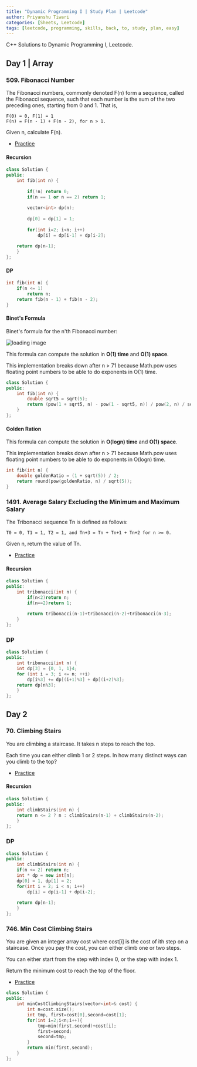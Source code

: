 ```yaml
---
title: "Dynamic Programming I | Study Plan | Leetcode"
author: Priyanshu Tiwari
categories: [Sheets, Leetcode]
tags: [leetcode, programming, skills, back, to, study, plan, easy]
---
```


C++ Solutions to Dynamic Programming I, Leetcode.

## Day 1 | Array

### 509. Fibonacci Number

The Fibonacci numbers, commonly denoted F(n) form a sequence, called the Fibonacci sequence, such that each number is the sum of the two preceding ones, starting from 0 and 1. That is,

```
F(0) = 0, F(1) = 1
F(n) = F(n - 1) + F(n - 2), for n > 1.
```

Given n, calculate F(n).

* [Practice](https://leetcode.com/problems/fibonacci-number/)

#### Recursion

```cpp
class Solution {
public:
    int fib(int n) {
        
        if(!n) return 0;
        if(n == 1 or n == 2) return 1;
        
        vector<int> dp(n);
        
        dp[0] = dp[1] = 1;
        
        for(int i=2; i<n; i++)
            dp[i] = dp[i-1] + dp[i-2];
        
    return dp[n-1];
    }
};
```

#### DP

```cpp
int fib(int n) {
	if(n <= 1)
		return n;
	return fib(n - 1) + fib(n - 2);
}
```

#### Binet's Formula

Binet's formula for the n'th Fibonacci number:

![loading image](https://wikimedia.org/api/rest_v1/media/math/render/svg/57459135cb5773799fab490a49311b3725df94fd)

This formula can compute the solution in **O(1) time** and **O(1) space**.

This implementation breaks down after n > 71 because Math.pow uses floating point numbers to be able to do exponents in O(1) time.

```cpp
class Solution {
public:
    int fib(int n) {
        double sqrt5 = sqrt(5);
        return (pow(1 + sqrt5, n) - pow(1 - sqrt5, n)) / pow(2, n) / sqrt5;
    }
};
```

#### Golden Ration

This formula can compute the solution in **O(logn) time** and **O(1) space**.

This implementation breaks down after n > 71 because Math.pow uses floating point numbers to be able to do exponents in O(logn) time.

```cpp
int fib(int n) {
	double goldenRatio = (1 + sqrt(5)) / 2;
	return round(pow(goldenRatio, n) / sqrt(5));
}
```

### 1491. Average Salary Excluding the Minimum and Maximum Salary

The Tribonacci sequence Tn is defined as follows: 

``T0 = 0, T1 = 1, T2 = 1, and Tn+3 = Tn + Tn+1 + Tn+2 for n >= 0.``

Given n, return the value of Tn.

* [Practice](https://leetcode.com/problems/n-th-tribonacci-number/discuss/1575588/C%2B%2B-Easy-Solution-or-DP-or-100-Faster)

#### Recursion

```cpp
class Solution {
public:
    int tribonacci(int n) {
        if(n<2)return n;
        if(n==2)return 1;
        
        return tribonacci(n-1)+tribonacci(n-2)+tribonacci(n-3);
    }
};
```

### DP

```cpp
class Solution {
public:
    int tribonacci(int n) {
    int dp[3] = {0, 1, 1}4;
    for (int i = 3; i <= n; ++i)
        dp[i%3] += dp[(i+1)%3] + dp[(i+2)%3];
    return dp[n%3];
    }
};
```

## Day 2

### 70. Climbing Stairs

You are climbing a staircase. It takes n steps to reach the top.

Each time you can either climb 1 or 2 steps. In how many distinct ways can you climb to the top?

* [Practice](https://leetcode.com/problems/climbing-stairs/)

#### Recursion

```cpp
class Solution {
public:
    int climbStairs(int n) {
    return n <= 2 ? n : climbStairs(n-1) + climbStairs(n-2);
    }
};
```

### DP

```cpp
class Solution {
public:
    int climbStairs(int n) {
    if(n <= 2) return n;
    int * dp = new int[n];
    dp[0] = 1, dp[1] = 2;
    for(int i = 2; i < n; i++)
        dp[i] = dp[i-1] + dp[i-2];
        
    return dp[n-1];
    }
};
```

### 746. Min Cost Climbing Stairs

You are given an integer array cost where cost[i] is the cost of ith step on a staircase. Once you pay the cost, you can either climb one or two steps.

You can either start from the step with index 0, or the step with index 1.

Return the minimum cost to reach the top of the floor.

* [Practice](https://leetcode.com/problems/min-cost-climbing-stairs/)

```cpp
class Solution {
public:
    int minCostClimbingStairs(vector<int>& cost) {
        int n=cost.size();
        int tmp, first=cost[0],second=cost[1];
        for(int i=2;i<n;i++){
            tmp=min(first,second)+cost[i];
            first=second;
            second=tmp;
        }
        return min(first,second);
    }
};
```